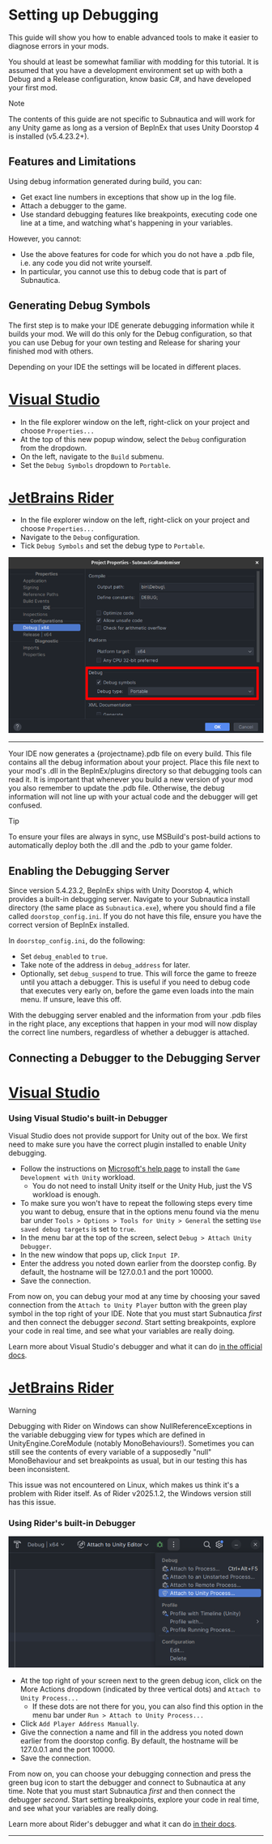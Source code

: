 # Setting up Debugging

This guide will show you how to enable advanced tools to make it easier to diagnose errors in your mods.

You should at least be somewhat familiar with modding for this tutorial. It is assumed that you have a development
environment set up with both a Debug and a Release configuration, know basic C#, and have developed your first mod.

> [!NOTE]
> The contents of this guide are not specific to Subnautica and will work for any Unity game as long as a
> version of BepInEx that uses Unity Doorstop 4 is installed (v5.4.23.2+).


## Features and Limitations

Using debug information generated during build, you can:

- Get exact line numbers in exceptions that show up in the log file.
- Attach a debugger to the game.
- Use standard debugging features like breakpoints, executing code one line at a time, and watching what's happening in
  your variables.

However, you cannot:

- Use the above features for code for which you do not have a .pdb file, i.e. any code you did not write yourself.
- In particular, you cannot use this to debug code that is part of Subnautica.


## Generating Debug Symbols

The first step is to make your IDE generate debugging information while it builds your mod. We will do this only for
the Debug configuration, so that you can use Debug for your own testing and Release for sharing your finished mod with
others.

Depending on your IDE the settings will be located in different places.

# [Visual Studio](#tab/vs)

- In the file explorer window on the left, right-click on your project and choose `Properties...`
- At the top of this new popup window, select the `Debug` configuration from the dropdown.
- On the left, navigate to the `Build` submenu.
- Set the `Debug Symbols` dropdown to `Portable`.

# [JetBrains Rider](#tab/rider)

- In the file explorer window on the left, right-click on your project and choose `Properties...`
- Navigate to the `Debug` configuration.
- Tick `Debug Symbols` and set the debug type to `Portable`.

![debugging-rider-project-properties](../images/guides/debugging-rider-project-properties.png)

---

Your IDE now generates a {projectname}.pdb file on every build. This file contains all the debug information about your
project. Place this file next to your mod's .dll in the BepInEx/plugins directory so that debugging tools can read it.
It is important that whenever you build a new version of your mod you also remember to update the .pdb file.
Otherwise, the debug information will not line up with your actual code and the debugger will get confused.

> [!TIP]
> To ensure your files are always in sync, use MSBuild's post-build actions to automatically deploy both the .dll and
> the .pdb to your game folder.


## Enabling the Debugging Server

Since version 5.4.23.2, BepInEx ships with Unity Doorstop 4, which provides a built-in debugging server. Navigate to
your Subnautica install directory (the same place as `Subnautica.exe`), where you should find a file called `doorstop_config.ini`. If you do not have this
file, ensure you have the correct version of BepInEx installed.

In `doorstop_config.ini`, do the following:

- Set `debug_enabled` to `true`.
- Take note of the address in `debug_address` for later.
- Optionally, set `debug_suspend` to true. This will force the game to freeze until you attach a debugger. This is useful
  if you need to debug code that executes very early on, before the game even loads into the main menu. If unsure, leave
  this off.

With the debugging server enabled and the information from your .pdb files in the right place,
any exceptions that happen in your mod will now display the correct line numbers, regardless of whether a debugger is
attached.


## Connecting a Debugger to the Debugging Server

# [Visual Studio](#tab/vs)

### Using Visual Studio's built-in Debugger

Visual Studio does not provide support for Unity out of the box. We first need to make sure you have the correct plugin
installed to enable Unity debugging.

- Follow the instructions on [Microsoft's help page](https://learn.microsoft.com/en-us/visualstudio/gamedev/unity/get-started/getting-started-with-visual-studio-tools-for-unity?pivots=windows)
  to install the `Game Development with Unity` workload.
  - You do not need to install Unity itself or the Unity Hub, just the VS workload is enough.
- To make sure you won't have to repeat the following steps every time you want to debug, ensure that in the options
  menu found via the menu bar under `Tools > Options > Tools for Unity > General` the setting `Use saved debug targets`
  is set to `true`.
- In the menu bar at the top of the screen, select `Debug > Attach Unity Debugger`.
- In the new window that pops up, click `Input IP`.
- Enter the address you noted down earlier from the doorstep config. By default, the
  hostname will be 127.0.0.1 and the port 10000.
- Save the connection.

From now on, you can debug your mod at any time by choosing your saved connection from the
`Attach to Unity Player` button with the green play symbol in the top right of your IDE.
Note that you must start Subnautica *first* and then connect the debugger *second*. Start
setting breakpoints, explore your code in real time, and see what your variables are really doing.

Learn more about Visual Studio's debugger and what it can do [in the official docs](https://learn.microsoft.com/en-us/visualstudio/debugger/debugger-feature-tour?view=vs-2022).

# [JetBrains Rider](#tab/rider)

> [!WARNING]
> Debugging with Rider on Windows can show NullReferenceExceptions in the variable debugging view for types which are
> defined in UnityEngine.CoreModule (notably MonoBehaviours!). Sometimes you can still see the contents of every 
> variable of a supposedly "null" MonoBehaviour and set breakpoints as usual, but in our testing this has been
> inconsistent.
>
> This issue was not encountered on Linux, which makes us think it's a problem with Rider itself. As of Rider v2025.1.2,
> the Windows version still has this issue.

### Using Rider's built-in Debugger

![debugging-rider-attach-process.png](../images/guides/debugging-rider-attach-process.png)

- At the top right of your screen next to the green debug icon, click on the More Actions dropdown (indicated by
  three vertical dots) and `Attach to Unity Process...`
  - If these dots are not there for you, you can also find this option in the menu bar under
    `Run > Attach to Unity Process...`
- Click `Add Player Address Manually`.
- Give the connection a name and fill in the address you noted down earlier from the doorstop config. By default, the
  hostname will be 127.0.0.1 and the port 10000.
- Save the connection.

From now on, you can choose your debugging connection and press the green bug icon to start the debugger and connect
to Subnautica at any time. Note that you must start Subnautica *first* and then connect the debugger *second*. Start
setting breakpoints, explore your code in real time, and see what your variables are really doing.

Learn more about Rider's debugger and what it can do [in their docs](https://www.jetbrains.com/help/rider/Debugging_Code.html).

---
